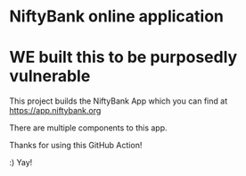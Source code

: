 # NiftyBank online application
# WE built this to be purposedly vulnerable

This project builds the NiftyBank App which you can find at https://app.niftybank.org 

There are multiple components to this app.

Thanks for using this GitHub Action!

:)
Yay!


